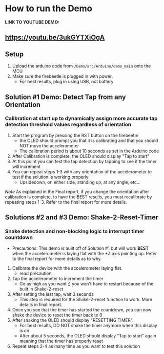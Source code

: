 # How to run the Demo

**LINK TO YOUTUBE DEMO:**  
## https://youtu.be/3ukGYTXiOgA

## Setup

1. Upload the arduino code from `/Demo/src/Arduino/demo_main` onto the MCU
2. Make sure the firebeetle is plugged in with power.
    * For best results, plug in using USB, not battery

## Solution #1 Demo: Detect Tap from any Orientation
### Calibration at start up to dynamically assign more accurate tap detection threshold values regardless of orientation
1. Start the program by pressing the RST button on the firebeetle
    * the OLED should prompt you that it is calibrating and that you should NOT move the accelerometer
    * The calibration period is about 10 seconds as set in the Arduino code
2. After Calibration is complete, the OLED should display "Tap to start"
3. At this point you can test the tap detection by tapping to see if the timer will increment
4. You can repeat steps 1-3 with any orientation of the accelerometer to test if the solution is working properly
    * Upsidedown, on either side, standing up, at any angle, etc...

*Note* As explained in the Final report, if you change the orientation after calibration is complete, to have the BEST results, you must recalibrate by repeating steps 1-3. Refer to the final report for more details.

## Solutions #2 and #3 Demo: Shake-2-Reset-Timer
### Shake detection and non-blocking logic to interrupt timer countdown

* Precautions: This demo is built off of Solution #1 but will work **BEST** when the accelerometer is laying flat with the +Z axis pointing up. Refer to the final report for more details as to why. 

1. Calibrate the device with the accelerometer laying flat.
    * read precaution
2. Tap the accelerometer to increment the timer
    * Go as high as you want ;) you won't have to restart because of the built in Shake-2-reset 
3. After setting the last tap, wait 3 seconds
    * This step is required for the Shake-2-reset function to work. More details in final report.
4. Once you see that the timer has started the countdown, you can now shake the device to reset the timer back to 0
5. After shaking the OLED should display "RESETTING TIMER".
    * For best results, DO NOT shake the timer anymore when this display is on 
    * After about 5 seconds, the OLED should display "Tap to start" again meaning that the timer has properly reset
6. Repeat steps 2-4 as many time as you want to test this solution


